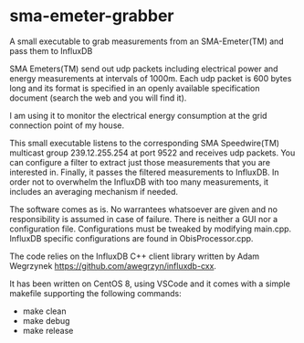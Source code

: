# sma-emeter-grabber
A small executable to grab measurements from an SMA-Emeter(TM) and pass them to InfluxDB

SMA Emeters(TM) send out udp packets including electrical power and energy measurements at intervals of 1000m. Each udp packet is 600 bytes long and its format is specified in an openly available specification document (search the web and you will find it).

I am using it to monitor the electrical energy consumption at the grid connection point of my house.

This small executable listens to the corresponding SMA Speedwire(TM) multicast group 239.12.255.254 at port 9522 and receives udp packets. You can configure a filter to extract just those measurements that you are interested in. Finally, it passes the filtered measurements to InfluxDB. In order not to overwhelm the InfluxDB with too many measurements, it includes an averaging mechanism if needed.

The software comes as is. No warrantees whatsoever are given and no responsibility is assumed in case of failure. There is neither a GUI nor a configuration file. Configurations must be tweaked by modifying main.cpp. InfluxDB specific configurations are found in ObisProcessor.cpp.

The code relies on the InfluxDB C++ client library written by Adam Wegrzynek https://github.com/awegrzyn/influxdb-cxx.

It has been written on CentOS 8, using VSCode and it comes with a simple makefile supporting the following commands:
- make clean
- make debug
- make release
